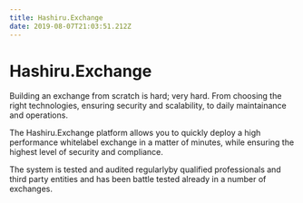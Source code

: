```yaml
---
title: Hashiru.Exchange
date: 2019-08-07T21:03:51.212Z
---
```

# Hashiru.Exchange

Building an exchange from scratch is hard; very hard. From choosing the right technologies, 
ensuring security and scalability, to daily maintainance and operations.

The Hashiru.Exchange platform allows you to quickly deploy a high performance whitelabel
exchange in a matter of minutes, while ensuring the highest level of security and compliance.

The system is tested and audited regularlyby qualified professionals and third party entities 
and has been battle tested already in a number of exchanges.
